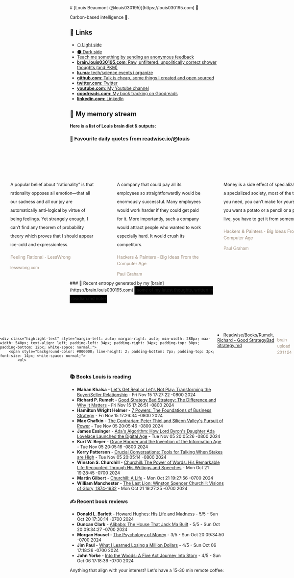 <link rel="shortcut icon" href="/favicon.ico">
# [Louis Beaumont (@louis030195)](https://louis030195.com) 🤔

Carbon-based intelligence 🐒. 

## 🔗 Links

- [🌕 Light side](https://louisbeaumont.me)
- [🌑 Dark side](https://louis030195.com)
- [Teach me something by sending an anonymous feedback](https://www.admonymous.co/louis030195)
- [**brain.louis030195.com**: Raw, unfiltered, unpolitically correct shower thoughts (and PKM)](https://brain.louis030195.com)
- [**lu.ma**: tech/science events i organize](https://lu.ma/u/louis030195/events?past=1)
- [**github.com**: Talk is cheap, some things I created and open sourced](https://github.com/louis030195)
- [**twitter.com**: Twitter](https://twitter.com/@louis030195)
- [**youtube.com**: My Youtube channel](https://www.youtube.com/channel/UCQyHp-A6Y4hwRt7qmi_TYOQ)
- [**goodreads.com**: My book tracking on Goodreads](https://www.goodreads.com/user/show/103091881-louis-beaumont)
- [**linkedin.com**: LinkedIn](https://www.linkedin.com/in/louis030195)

## 🌊 My memory stream

**Here is a list of Louis brain diet & outputs:**

### 👋 Favourite daily quotes from [readwise.io/@louis](https://readwise.io/@louis)
<div class="some-highlights" style="display: flex;
  margin-left: -50vw;
  left: 50%;
  overflow-x: scroll;
  width: 100vw;
  position: relative; margin-top: 6rem;">
<div class="highlight-text" style="margin-left: auto; margin-right: auto; min-width: 280px; max-width: 540px; text-align: left; padding-left: 34px; padding-right: 34px; padding-top: 30px; padding-bottom: 12px; white-space: normal;">
<span style="background-color: transparent; line-height: 2; padding-bottom: 7px; padding-top: 3px; font-size: 14px; white-space: normal;">
          A popular belief about “rationality” is that rationality opposes all emotion—that all our sadness and all our joy are automatically anti-logical by virtue of being feelings. Yet strangely enough, I can’t find any theorem of probability theory which proves that I should appear ice-cold and expressionless.
        </span>
<div style="font-family: Helvetica, Arial, sans-serif;">
<div style='font-size: 14px; margin-bottom: 0; margin-top: 10px; font-family: "Raleway", "HelveticaNeue", "Helvetica Neue", Helvetica, Arial, sans-serif; white-space: normal; font-display: swap;'>
<p style="margin-bottom: 0; font-size: 15px; margin-bottom: 2px; color: #9f8e7d">Feeling Rational - LessWrong</p>
<p style="margin-bottom: 0; color: #9f8e7d">lesswrong.com</p>
</div>
</div>
</div>
<div class="highlight-text" style="margin-left: auto; margin-right: auto; min-width: 280px; max-width: 540px; text-align: left; padding-left: 34px; padding-right: 34px; padding-top: 30px; padding-bottom: 12px; white-space: normal;">
<span style="background-color: transparent; line-height: 2; padding-bottom: 7px; padding-top: 3px; font-size: 14px; white-space: normal;">
          A company that could pay all its employees so straightforwardly would be enormously successful. Many employees would work harder if they could get paid for it. More importantly, such a company would attract people who wanted to work especially hard. It would crush its competitors.
        </span>
<div style="font-family: Helvetica, Arial, sans-serif;">
<div style='font-size: 14px; margin-bottom: 0; margin-top: 10px; font-family: "Raleway", "HelveticaNeue", "Helvetica Neue", Helvetica, Arial, sans-serif; white-space: normal; font-display: swap;'>
<p style="margin-bottom: 0; font-size: 15px; margin-bottom: 2px; color: #9f8e7d">Hackers &amp; Painters - Big Ideas From the Computer Age</p>
<p style="margin-bottom: 0; color: #9f8e7d">Paul Graham</p>
</div>
</div>
</div>
<div class="highlight-text" style="margin-left: auto; margin-right: auto; min-width: 280px; max-width: 540px; text-align: left; padding-left: 34px; padding-right: 34px; padding-top: 30px; padding-bottom: 12px; white-space: normal;">
<span style="background-color: transparent; line-height: 2; padding-bottom: 7px; padding-top: 3px; font-size: 14px; white-space: normal;">
          Money is a side effect of specialization. In a specialized society, most of the things you need, you can’t make for yourself. If you want a potato or a pencil or a place to live, you have to get it from someone else.
        </span>
<div style="font-family: Helvetica, Arial, sans-serif;">
<div style='font-size: 14px; margin-bottom: 0; margin-top: 10px; font-family: "Raleway", "HelveticaNeue", "Helvetica Neue", Helvetica, Arial, sans-serif; white-space: normal; font-display: swap;'>
<p style="margin-bottom: 0; font-size: 15px; margin-bottom: 2px; color: #9f8e7d">Hackers &amp; Painters - Big Ideas From the Computer Age</p>
<p style="margin-bottom: 0; color: #9f8e7d">Paul Graham</p>
</div>
</div>
</div>
</div>
### 🧠 Recent entropy generated by my [brain](https://brain.louis030195.com)
<span style="background-color: #000000; line-height: 2; padding-bottom: 7px; padding-top: 3px; font-size: 14px; white-space: normal;">
    ℹ️ some of my latest thoughts, written in obsidian.md notes
</span>
<div class="some-highlights" style="display: flex;
    margin-left: -50vw;
    left: 50%;
    overflow-x: scroll;
    width: 100vw;
    position: relative; margin-top: 6rem;">
    
    <div class="highlight-text" style="margin-left: auto; margin-right: auto; min-width: 280px; max-width: 540px; text-align: left; padding-left: 34px; padding-right: 34px; padding-top: 30px; padding-bottom: 12px; white-space: normal;">
        <span style="background-color: #000000; line-height: 2; padding-bottom: 7px; padding-top: 3px; font-size: 14px; white-space: normal;">
            <ul>
<li><a href="https://brain.louis030195.com/Readwise/Books/Rumelt%2C%20Richard%20-%20Good%20StrategyBad%20Strategy.md">Readwise/Books/Rumelt, Richard - Good StrategyBad Strategy.md</a></li>
            </ul>
        </span>
        <div style="font-family: Helvetica, Arial, sans-serif;">
            <div style='font-size: 14px; margin-bottom: 0; margin-top: 10px; font-family: "Raleway", "HelveticaNeue", "Helvetica Neue", Helvetica, Arial, sans-serif; white-space: normal; font-display: swap;'>
                <p style="margin-bottom: 0; color: #9f8e7d">brain upload 201124</p>
            </div>
        </div>
    </div>
    
</div>


### 📚 Books Louis is reading

-   **Mahan Khalsa**  - [Let&#39;s Get Real or Let&#39;s Not Play: Transforming the Buyer/Seller Relationship](https://www.goodreads.com/book/show/2862506-let-s-get-real-or-let-s-not-play) - Fri Nov 15 17:27:22 -0800 2024
-   **Richard P. Rumelt**  - [Good Strategy Bad Strategy: The Difference and Why It Matters](https://www.goodreads.com/book/show/11721966-good-strategy-bad-strategy) - Fri Nov 15 17:26:51 -0800 2024
-   **Hamilton Wright Helmer**  - [7 Powers: The Foundations of Business Strategy](https://www.goodreads.com/book/show/32816087-7-powers) - Fri Nov 15 17:26:34 -0800 2024
-   **Max Chafkin**  - [The Contrarian: Peter Thiel and Silicon Valley&#39;s Pursuit of Power](https://www.goodreads.com/book/show/57880116-the-contrarian) - Tue Nov 05 20:05:46 -0800 2024
-   **James Essinger**  - [Ada&#39;s Algorithm: How Lord Byron&#39;s Daughter Ada Lovelace Launched the Digital Age](https://www.goodreads.com/book/show/23396040-ada-s-algorithm) - Tue Nov 05 20:05:26 -0800 2024
-   **Kurt W. Beyer**  - [Grace Hopper and the Invention of the Information Age](https://www.goodreads.com/book/show/6501998-grace-hopper-and-the-invention-of-the-information-age) - Tue Nov 05 20:05:16 -0800 2024
-   **Kerry Patterson**  - [Crucial Conversations: Tools for Talking When Stakes are High](https://www.goodreads.com/book/show/15014.Crucial_Conversations) - Tue Nov 05 20:05:14 -0800 2024
-   **Winston S. Churchill**  - [Churchill: The Power of Words: His Remarkable Life Recounted Through His Writings and Speeches](https://www.goodreads.com/book/show/13239849-churchill) - Mon Oct 21 19:28:45 -0700 2024
-   **Martin  Gilbert**  - [Churchill: A Life](https://www.goodreads.com/book/show/824938.Churchill) - Mon Oct 21 19:27:56 -0700 2024
-   **William Manchester**  - [The Last Lion: Winston Spencer Churchill: Visions of Glory, 1874-1932](https://www.goodreads.com/book/show/19809.The_Last_Lion) - Mon Oct 21 19:27:25 -0700 2024

### ✍ Recent book reviews

-   **Donald L. Barlett**  - [Howard Hughes: His Life and Madness](https://www.goodreads.com/book/show/320861.Howard_Hughes) - 5/5 - Sun Oct 20 17:30:14 -0700 2024
-   **Duncan Clark**  - [Alibaba: The House That Jack Ma Built](https://www.goodreads.com/book/show/25817524-alibaba) - 5/5 - Sun Oct 20 09:34:27 -0700 2024
-   **Morgan Housel**  - [The Psychology of Money](https://www.goodreads.com/book/show/41881472-the-psychology-of-money) - 3/5 - Sun Oct 20 09:34:50 -0700 2024
-   **Jim Paul**  - [What I Learned Losing a Million Dollars](https://www.goodreads.com/book/show/1334384.What_I_Learned_Losing_a_Million_Dollars) - 4/5 - Sun Oct 06 17:18:26 -0700 2024
-   **John Yorke**  - [Into the Woods: A Five Act Journey Into Story](https://www.goodreads.com/book/show/17593915-into-the-woods) - 4/5 - Sun Oct 06 17:18:36 -0700 2024

Anything that align with your interest? Let's have a 15-30 min remote coffee:


<div style="width:100%;height:100%;overflow:scroll" id="my-cal-inline"></div>
<script type="text/javascript">
  (function (C, A, L) { let p = function (a, ar) { a.q.push(ar); }; let d = C.document; C.Cal = C.Cal || function () { let cal = C.Cal; let ar = arguments; if (!cal.loaded) { cal.ns = {}; cal.q = cal.q || []; d.head.appendChild(d.createElement("script")).src = A; cal.loaded = true; } if (ar[0] === L) { const api = function () { p(api, arguments); }; const namespace = ar[1]; api.q = api.q || []; typeof namespace === "string" ? (cal.ns[namespace] = api) && p(api, ar) : p(cal, ar); return; } p(cal, ar); }; })(window, "https://app.cal.com/embed/embed.js", "init");
Cal("init", "cof", {origin:"https://cal.com"});

  Cal.ns.cof("inline", {
	elementOrSelector:"#my-cal-inline",
	calLink: "louis030195/cof",
	layout: "month_view"
  });
  
  Cal.ns.cof("ui", {"styles":{"branding":{"brandColor":"#000000"}},"hideEventTypeDetails":false,"layout":"month_view"});
  </script>
  
